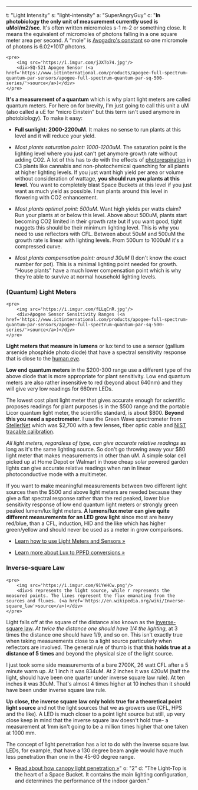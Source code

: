 ---
t: "Light Intensity"
s: "light-intensity"
a: "SuperAngryGuy"
c: "**In photobiology the only unit of measurement currently used is uMol/m2/sec**. It's often written micromoles s-1 m-2 or something close. It means the equivalent of micromoles of photons falling in a one square meter area per second. A “mole” is [Avogadro's constant](https://en.wikipedia.org/wiki/Avogadro_constant) so one micromole of photons is 6.02*1017 photons. 

    <pre>
        <img src='https://i.imgur.com/jJXTo74.jpg'/>
        <div>SQ-521 Apogee Sensor (<a href='https://www.ictinternational.com/products/apogee-full-spectrum-quantum-par-sensors/apogee-full-spectrum-quantum-par-sq-500-series/'>source</a>)</div>
    </pre>

**It's a measurement of a quantum** which is why plant light meters are called quantum meters. For here on for brevity, I'm just going to call this unit a uM (also called a uE for “micro Einstein” but this term isn't used anymore in photobiology). To make it easy:


*   **Full sunlight: 2000-2200uM**. It makes no sense to run plants at this level and it will reduce your yield.

*   _Most plants saturation point: 1000-1200uM_. The saturation point is the lighting level where you just can't get anymore growth rate without adding CO2. A lot of this has to do with the effects of [photorespiration](http://en.wikipedia.org/wiki/Photorespiration) in C3 plants like cannabis and non-photochemical quenching for all plants at higher lighting levels. If you just want high yield per area or volume without consideration of wattage, **you should run you plants at this level**. You want to completely blast Space Buckets at this level if you just want as much yield as possible. I run plants around this level in flowering with CO2 enhancement.

*   _Most plants optimal point: 500uM_. Want high yields per watts claim? Run your plants at or below this level. Above about 500uM, plants start becoming CO2 limited in their growth rate but if you want good, tight nuggets this should be their minimum lighting level. This is why you need to use reflectors with CFL. Between about 50uM and 500uM the growth rate is linear with lighting levels. From 500um to 1000uM it's a compressed curve.

*   _Most plants compensation point: around 30uM_ (I don't know the exact number for pot). This is a minimal lighting point needed for growth. “House plants” have a much lower compensation point which is why they're able to survive at normal household lighting levels.



### (Quantum) Light Meters

    <pre>
        <img src='https://i.imgur.com/fLLqCnR.jpg'/>
        <div>Apogee Sensor Sensitivity Ranges (<a href='https://www.ictinternational.com/products/apogee-full-spectrum-quantum-par-sensors/apogee-full-spectrum-quantum-par-sq-500-series/'>source</a>)</div>
    </pre>

**Light meters that measure in lumens** or lux tend to use a sensor (gallium arsenide phosphide photo diode) that have a spectral sensitivity response that is close to the [human eye](http://i.imgur.com/ypHzL.jpg). 


**Low end quantum meters** in the $200-300 range use a different type of the above diode that is more appropriate for plant sensitivity. Low end quantum meters are also rather insensitive to red (beyond about 640nm) and they will give very low readings for 660nm LEDs. 


The lowest cost plant light meter that gives accurate enough for scientific proposes readings for plant purposes is in the $500 range and the portable Licor quantum light meter, the scientific standard, is about $800. **Beyond this you need a spectrometer**. I use the Green Wave spectrometer from [StellerNet](http://www.stellarnet-inc.com/) which was $2,700 with a few lenses, fiber optic cable and [NIST tracable calibration](http://en.wikipedia.org/wiki/Traceability#Measurement).


_All light meters, regardless of type, can give accurate relative readings_ as long as it's the same lighting source. So don't go throwing away your $80 light meter that makes measurements in other than uM. A simple solar cell picked up at Home Depot or Walmart in those cheap solar powered garden lights can give accurate relative readings when ran in linear photoconductive mode with a multimeter.
 

If you want to make meaningful measurements between two different light sources then the $500 and above light meters are needed because they give a flat spectral response rather than the red peaked, lower blue sensitivity response of low end quantum light meters or strongly green peaked lumem/lux light meters. **A lumens/lux meter can give quite different measurements for an LED grow light** since most are heavy red/blue, than a CFL, induction, HID and the like which has higher green/yellow and should never be used as a meter in grow comparisons.

  *   [Learn how to use Light Meters and Sensors »](/docs/light-meters)

  *   [Learn more about Lux to PPFD conversions »](/docs/lux-ppfd-conversion)

### Inverse-square Law

    <pre>
        <img src='https://i.imgur.com/91YeHCw.png'/>
        <div>S represents the light source, while r represents the measured points. The lines represent the flux emanating from the sources and fluxes. (<a href='https://en.wikipedia.org/wiki/Inverse-square_law'>source</a>)</div>
    </pre>


Light falls off at the square of the distance also known as the [inverse-square law](https://en.wikipedia.org/wiki/Inverse-square_law). _At twice the distance one should have 1/4 the lighting_, at 3 times the distance one should have 1/9, and so on. This isn't exactly true when taking measurements close to a light source particularly when reflectors are involved. The general rule of thumb is that **this holds true at a distance of 5 times** and beyond the physical size of the light source.


I just took some side measurements of a bare 2700K, 26 watt CFL after a 5 minute warm up. At 1 inch it was 834uM. At 2 inches it was 420uM (half the light, should have been one quarter under inverse square law rule). At ten inches it was 30uM. That's almost 4 times higher at 10 inches than it should have been under inverse square law rule. 


**Up close, the inverse square law only holds true for a theoretical point light source** and not the light sources that we as growers use (CFL, HPS and the like). A LED is much closer to a point light source but still, up very close keep in mind that the inverse square law doesn't hold true- a measurement at 1mm isn't going to be a million times higher that one taken at 1000 mm.


The concept of light penetration has a lot to do with the inverse square law. LEDs, for example, that have a 130 degree beam angle would have much less penetration than one in the 45-60 degree range.

*   [Read about how canopy light penetration »](/docs/canopy-penetration)"
o: "2"
d: "The Light-Top is the heart of a Space Bucket. It contains the main lighting configuration, and determines the performance of the indoor garden."